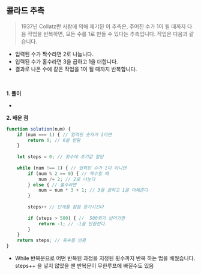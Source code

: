 ## 콜라드 추측
> 1937년 Collatz란 사람에 의해 제기된 이 추측은, 주어진 수가 1이 될 때까지 다음 작업을 반복하면, 모든 수를 1로 만들 수 있다는 추측입니다. 작업은 다음과 같습니다.

- 입력된 수가 짝수라면 2로 나눕니다. 
- 입력된 수가 홀수라면 3을 곱하고 1을 더합니다. 
- 결과로 나온 수에 같은 작업을 1이 될 때까지 반복합니다. 

<br>

**1. 풀이**

- 

**2. 배운 점**
```javascript
function solution(num) {
    if (num === 1) { // 입력된 숫자가 1이면
        return 0; // 0을 반환
    }
    
    let steps = 0; // 횟수에 초기값 할당
    
    while (num !== 1) { // 입력된 수가 1이 아니면
        if (num % 2 == 0) { // 짝수일 때
            num /= 2; // 2로 나눈다
        } else { // 홀수라면
            num = num * 3 + 1; // 3을 곱하고 1을 더해준다
        }
        
        steps++ // 단계를 점점 증가시킨다
        
        if (steps > 500) { //  500회가 넘어가면
            return -1; // -1을 반환한다.
        }
    }
    return steps; // 횟수를 반환
}
```
- While 반복문으로 어떤 반복된 과정을 지정된 횟수까지 반복 하는 법을 배웠습니다. steps++ 을 넣지 않았을 땐 반복문이 무한루프에 빠질수도 있음